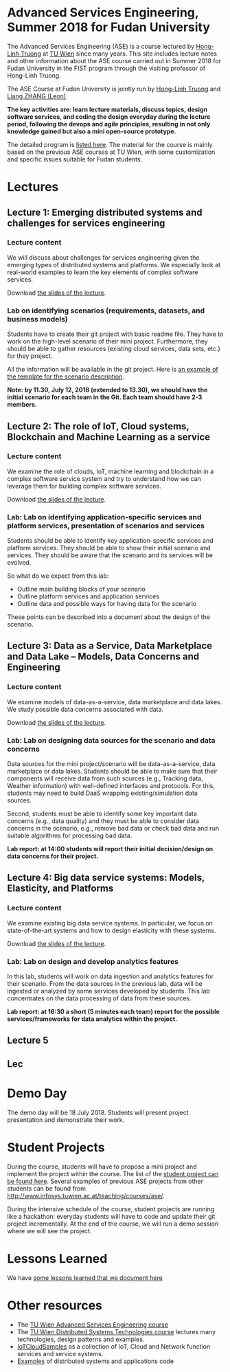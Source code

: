 # Advanced Services Engineering, Summer 2018 for Fudan University

The Advanced Services Engineering (ASE) is a course lectured by [Hong-Linh Truong](http://www.infosys.tuwien.ac.at/staff/truong) at [TU Wien](http://www.infosys.tuwien.ac.at/teaching/courses/ase/) since many years. This site includes lecture notes and other information about the ASE course carried out in Summer 2018 for Fudan University in the FIST program through the visiting professor of Hong-Linh Truong.

The ASE Course at Fudan University is jointly run by [Hong-Linh Truong](http://www.infosys.tuwien.ac.at/staff/truong) and [Liang ZHANG (Leon)](http://www.cs.fudan.edu.vn/?page_id=2303).

**The key activities are: learn lecture materials, discuss topics, design software services, and coding the design everyday during the lecture period, following the devops and agile principles, resulting in not only knowledge gained but also a mini open-source prototype.**


The detailed program is [listed here](ase-fist2018-overview.pdf). The material for the course is mainly based on the previous ASE courses at TU Wien, with some customization and specific issues suitable for Fudan students.

# Lectures

## Lecture 1: Emerging distributed systems and challenges for services engineering


### Lecture content

We will discuss about challenges for services engineering given the emerging types of distributed systems and platforms. We especially look at real-world examples to learn the key elements of complex software services.

Download [the slides of the lecture](truong-ase-fudan-2018-lecture1-dss-challenges.pdf).

### Lab on identifying scenarios (requirements, datasets, and business models)

Students have to create their git project with basic readme file. They have to work on the high-level scenario of their mini project. Furthermore, they should be able to gather resources (existing cloud services, data sets, etc.) for they project.

All the information will be available in the git project. Here is [an example of the template for the scenario description](ase-scenario-template.pdf).

**Note: by 11.30, July 12, 2018 (extended to 13.30), we should have the initial scenario for each team in the Git. Each team should have  2-3 members.**

## Lecture 2: The role of IoT, Cloud systems, Blockchain and Machine Learning as a service
### Lecture content

We examine the role of clouds, IoT, machine learning and blockchain in a complex software service system and try to understand how we can leverage them for building complex software services.

Download [the slides of the lecture](truong-ase-fudan-2018-lecture2-IoTCloudMLBlockchainSystems.pdf).

### Lab: Lab on identifying application-specific services and platform services, presentation of scenarios and services

Students should be able to identify key application-specific services and platform services. They should be able to show their initial scenario and services. They should be aware that the scenario and its services will be evolved.

So what do we expect from this lab:

* Outline main building blocks of your scenario
* Outline platform services and application services
* Outline data and possible ways for having data for the scenario

These points can be described into a document about the design of the  scenario.

## Lecture 3: Data as a Service, Data Marketplace and Data Lake – Models, Data Concerns and Engineering

### Lecture content

We examine models of data-as-a-service, data marketplace and data lakes. We study possible data concerns associated with data.

Download [the slides of the lecture](truong-ase-fudan-2018-lecture3-daas_datalake_datamarket_dataconcerns.pdf).

### Lab: Lab on designing data sources for the scenario and data concerns

Data sources for the mini project/scenario will be data-as-a-service, data marketplace or data lakes. Students should be able to make sure that their components will receive data from such sources (e.g., Tracking data, Weather information) with well-defined interfaces and protocols. For this, students may need to build DaaS wrapping existing/simulation data sources.

Second, students must be able to identify some key important data concerns (e.g., data quality) and they must be able to consider data concerns in the scenario, e.g., remove bad data or check bad data and run suitable algorithms for processing bad data.

**Lab report: at 14:00 students will report their initial decision/design on data concerns for their project.**

## Lecture 4: Big data service systems: Models, Elasticity, and Platforms

### Lecture content

We examine existing big data service systems. In particular, we focus on state-of-the-art systems and how to design elasticity with these systems.

Download [the slides of the lecture](truong-ase-fudan-2018-lecture4-bigdatasystems.pdf).

### Lab: Lab on design and develop analytics features

In this lab, students will work on data ingestion and analytics features for their scenario. From the data sources in the previous lab, data will be ingested or analyzed by some services developed by students. This lab concentrates on the data processing of data from these sources.

**Lab report: at 16:30 a short (5 minutes each team) report for the possible services/frameworks for data analytics within the project.**

## Lecture 5

## Lec
# Demo Day

The demo day will be 18 July 2018. Students will present project presentation and demonstrate their work.

# Student Projects

During the course, students will have to propose a mini project and implement the project within the course. The list of the [student project can be found here](https://github.com/AdvancedServicesEngineeringFudan2018). Several examples of previous ASE projects from other students can be found from http://www.infosys.tuwien.ac.at/teaching/courses/ase/.

During the intensive schedule of the course, student projects are running like a hackathon: everyday students will have to code and update their git project incrementally. At the end of the course, we will run a demo session where we will see the project.

# Lessons Learned

We have [some lessons learned that we document here](Lessonslearned.md)
# Other resources

* The [TU Wien Advanced Services Engineering course](http://www.infosys.tuwien.ac.at/teaching/courses/ase/)
* The [TU Wien Distributed Systems Technologies course](http://www.infosys.tuwien.ac.at/staff/truong/dst/) lectures many technologies, design patterns and examples.
* [IoTCloudSamples](https://github.com/rdsea/IoTCloudSamples) as a collection of IoT, Cloud and Network function services and service systems.
* [Examples](https://github.com/linhsolar/distributedsystemsexamples) of distributed systems and applications code

